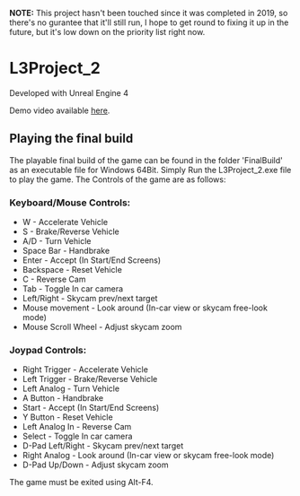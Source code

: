 **NOTE:** This project hasn't been touched since it was completed in 2019, so there's no gurantee that it'll still run, I hope to get round to fixing it up in the future, but it's low down on the priority list right now.

# L3Project_2

Developed with Unreal Engine 4

Demo video available [here](https://www.youtube.com/watch?v=QoL6AVoDX04).

## Playing the final build

The playable final build of the game can be found in the folder 'FinalBuild' as an executable file for Windows 64Bit. Simply Run the L3Project_2.exe file to play the game.
The Controls of the game are as follows:

### Keyboard/Mouse Controls:
* W - Accelerate Vehicle
* S - Brake/Reverse Vehicle
* A/D - Turn Vehicle
* Space Bar - Handbrake
* Enter - Accept (In Start/End Screens)
* Backspace - Reset Vehicle
* C - Reverse Cam
* Tab - Toggle In car camera
* Left/Right - Skycam prev/next target
* Mouse movement - Look around (In-car view or skycam free-look mode)
* Mouse Scroll Wheel - Adjust skycam zoom

### Joypad Controls:
* Right Trigger - Accelerate Vehicle
* Left Trigger - Brake/Reverse Vehicle
* Left Analog - Turn Vehicle
* A Button - Handbrake
* Start - Accept (In Start/End Screens)
* Y Button - Reset Vehicle
* Left Analog In - Reverse Cam
* Select - Toggle In car camera
* D-Pad Left/Right - Skycam prev/next target
* Right Analog - Look around (In-car view or skycam free-look mode)
* D-Pad Up/Down - Adjust skycam zoom
    
The game must be exited using Alt-F4.
